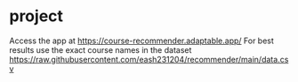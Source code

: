 # project
Access the app at https://course-recommender.adaptable.app/
For best results use the exact course names in the dataset https://raw.githubusercontent.com/eash231204/recommender/main/data.csv
